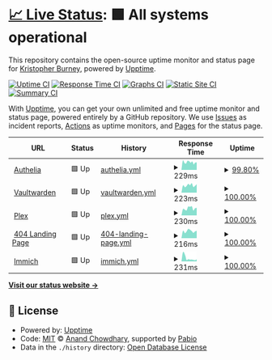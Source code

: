 # [📈 Live Status](https://demo.upptime.js.org): <!--live status--> **🟩 All systems operational**

This repository contains the open-source uptime monitor and status page for [Kristopher Burney](https://demo.upptime.js.org), powered by [Upptime](https://github.com/upptime/upptime).

[![Uptime CI](https://github.com/burneykb/upptime/workflows/Uptime%20CI/badge.svg)](https://github.com/burneykb/upptime/actions?query=workflow%3A%22Uptime+CI%22)
[![Response Time CI](https://github.com/burneykb/upptime/workflows/Response%20Time%20CI/badge.svg)](https://github.com/burneykb/upptime/actions?query=workflow%3A%22Response+Time+CI%22)
[![Graphs CI](https://github.com/burneykb/upptime/workflows/Graphs%20CI/badge.svg)](https://github.com/burneykb/upptime/actions?query=workflow%3A%22Graphs+CI%22)
[![Static Site CI](https://github.com/burneykb/upptime/workflows/Static%20Site%20CI/badge.svg)](https://github.com/burneykb/upptime/actions?query=workflow%3A%22Static+Site+CI%22)
[![Summary CI](https://github.com/burneykb/upptime/workflows/Summary%20CI/badge.svg)](https://github.com/burneykb/upptime/actions?query=workflow%3A%22Summary+CI%22)

With [Upptime](https://upptime.js.org), you can get your own unlimited and free uptime monitor and status page, powered entirely by a GitHub repository. We use [Issues](https://github.com/burneykb/upptime/issues) as incident reports, [Actions](https://github.com/burneykb/upptime/actions) as uptime monitors, and [Pages](https://demo.upptime.js.org) for the status page.

<!--start: status pages-->
<!-- This summary is generated by Upptime (https://github.com/upptime/upptime) -->
<!-- Do not edit this manually, your changes will be overwritten -->
<!-- prettier-ignore -->
| URL | Status | History | Response Time | Uptime |
| --- | ------ | ------- | ------------- | ------ |
| <img alt="" src="https://icons.duckduckgo.com/ip3/auth.burneykb.com.ico" height="13"> [Authelia](https://auth.burneykb.com) | 🟩 Up | [authelia.yml](https://github.com/burneykb/upptime/commits/HEAD/history/authelia.yml) | <details><summary><img alt="Response time graph" src="./graphs/authelia/response-time-week.png" height="20"> 229ms</summary><br><a href="https://burneykb.github.io/upptime/history/authelia"><img alt="Response time 226" src="https://img.shields.io/endpoint?url=https%3A%2F%2Fraw.githubusercontent.com%2Fburneykb%2Fupptime%2FHEAD%2Fapi%2Fauthelia%2Fresponse-time.json"></a><br><a href="https://burneykb.github.io/upptime/history/authelia"><img alt="24-hour response time 264" src="https://img.shields.io/endpoint?url=https%3A%2F%2Fraw.githubusercontent.com%2Fburneykb%2Fupptime%2FHEAD%2Fapi%2Fauthelia%2Fresponse-time-day.json"></a><br><a href="https://burneykb.github.io/upptime/history/authelia"><img alt="7-day response time 229" src="https://img.shields.io/endpoint?url=https%3A%2F%2Fraw.githubusercontent.com%2Fburneykb%2Fupptime%2FHEAD%2Fapi%2Fauthelia%2Fresponse-time-week.json"></a><br><a href="https://burneykb.github.io/upptime/history/authelia"><img alt="30-day response time 223" src="https://img.shields.io/endpoint?url=https%3A%2F%2Fraw.githubusercontent.com%2Fburneykb%2Fupptime%2FHEAD%2Fapi%2Fauthelia%2Fresponse-time-month.json"></a><br><a href="https://burneykb.github.io/upptime/history/authelia"><img alt="1-year response time 226" src="https://img.shields.io/endpoint?url=https%3A%2F%2Fraw.githubusercontent.com%2Fburneykb%2Fupptime%2FHEAD%2Fapi%2Fauthelia%2Fresponse-time-year.json"></a></details> | <details><summary><a href="https://burneykb.github.io/upptime/history/authelia">99.80%</a></summary><a href="https://burneykb.github.io/upptime/history/authelia"><img alt="All-time uptime 90.93%" src="https://img.shields.io/endpoint?url=https%3A%2F%2Fraw.githubusercontent.com%2Fburneykb%2Fupptime%2FHEAD%2Fapi%2Fauthelia%2Fuptime.json"></a><br><a href="https://burneykb.github.io/upptime/history/authelia"><img alt="24-hour uptime 100.00%" src="https://img.shields.io/endpoint?url=https%3A%2F%2Fraw.githubusercontent.com%2Fburneykb%2Fupptime%2FHEAD%2Fapi%2Fauthelia%2Fuptime-day.json"></a><br><a href="https://burneykb.github.io/upptime/history/authelia"><img alt="7-day uptime 99.80%" src="https://img.shields.io/endpoint?url=https%3A%2F%2Fraw.githubusercontent.com%2Fburneykb%2Fupptime%2FHEAD%2Fapi%2Fauthelia%2Fuptime-week.json"></a><br><a href="https://burneykb.github.io/upptime/history/authelia"><img alt="30-day uptime 64.48%" src="https://img.shields.io/endpoint?url=https%3A%2F%2Fraw.githubusercontent.com%2Fburneykb%2Fupptime%2FHEAD%2Fapi%2Fauthelia%2Fuptime-month.json"></a><br><a href="https://burneykb.github.io/upptime/history/authelia"><img alt="1-year uptime 90.93%" src="https://img.shields.io/endpoint?url=https%3A%2F%2Fraw.githubusercontent.com%2Fburneykb%2Fupptime%2FHEAD%2Fapi%2Fauthelia%2Fuptime-year.json"></a></details>
| <img alt="" src="https://icons.duckduckgo.com/ip3/vaultwarden.burneykb.com.ico" height="13"> [Vaultwarden](https://vaultwarden.burneykb.com) | 🟩 Up | [vaultwarden.yml](https://github.com/burneykb/upptime/commits/HEAD/history/vaultwarden.yml) | <details><summary><img alt="Response time graph" src="./graphs/vaultwarden/response-time-week.png" height="20"> 223ms</summary><br><a href="https://burneykb.github.io/upptime/history/vaultwarden"><img alt="Response time 238" src="https://img.shields.io/endpoint?url=https%3A%2F%2Fraw.githubusercontent.com%2Fburneykb%2Fupptime%2FHEAD%2Fapi%2Fvaultwarden%2Fresponse-time.json"></a><br><a href="https://burneykb.github.io/upptime/history/vaultwarden"><img alt="24-hour response time 205" src="https://img.shields.io/endpoint?url=https%3A%2F%2Fraw.githubusercontent.com%2Fburneykb%2Fupptime%2FHEAD%2Fapi%2Fvaultwarden%2Fresponse-time-day.json"></a><br><a href="https://burneykb.github.io/upptime/history/vaultwarden"><img alt="7-day response time 223" src="https://img.shields.io/endpoint?url=https%3A%2F%2Fraw.githubusercontent.com%2Fburneykb%2Fupptime%2FHEAD%2Fapi%2Fvaultwarden%2Fresponse-time-week.json"></a><br><a href="https://burneykb.github.io/upptime/history/vaultwarden"><img alt="30-day response time 233" src="https://img.shields.io/endpoint?url=https%3A%2F%2Fraw.githubusercontent.com%2Fburneykb%2Fupptime%2FHEAD%2Fapi%2Fvaultwarden%2Fresponse-time-month.json"></a><br><a href="https://burneykb.github.io/upptime/history/vaultwarden"><img alt="1-year response time 238" src="https://img.shields.io/endpoint?url=https%3A%2F%2Fraw.githubusercontent.com%2Fburneykb%2Fupptime%2FHEAD%2Fapi%2Fvaultwarden%2Fresponse-time-year.json"></a></details> | <details><summary><a href="https://burneykb.github.io/upptime/history/vaultwarden">100.00%</a></summary><a href="https://burneykb.github.io/upptime/history/vaultwarden"><img alt="All-time uptime 90.94%" src="https://img.shields.io/endpoint?url=https%3A%2F%2Fraw.githubusercontent.com%2Fburneykb%2Fupptime%2FHEAD%2Fapi%2Fvaultwarden%2Fuptime.json"></a><br><a href="https://burneykb.github.io/upptime/history/vaultwarden"><img alt="24-hour uptime 100.00%" src="https://img.shields.io/endpoint?url=https%3A%2F%2Fraw.githubusercontent.com%2Fburneykb%2Fupptime%2FHEAD%2Fapi%2Fvaultwarden%2Fuptime-day.json"></a><br><a href="https://burneykb.github.io/upptime/history/vaultwarden"><img alt="7-day uptime 100.00%" src="https://img.shields.io/endpoint?url=https%3A%2F%2Fraw.githubusercontent.com%2Fburneykb%2Fupptime%2FHEAD%2Fapi%2Fvaultwarden%2Fuptime-week.json"></a><br><a href="https://burneykb.github.io/upptime/history/vaultwarden"><img alt="30-day uptime 64.53%" src="https://img.shields.io/endpoint?url=https%3A%2F%2Fraw.githubusercontent.com%2Fburneykb%2Fupptime%2FHEAD%2Fapi%2Fvaultwarden%2Fuptime-month.json"></a><br><a href="https://burneykb.github.io/upptime/history/vaultwarden"><img alt="1-year uptime 90.94%" src="https://img.shields.io/endpoint?url=https%3A%2F%2Fraw.githubusercontent.com%2Fburneykb%2Fupptime%2FHEAD%2Fapi%2Fvaultwarden%2Fuptime-year.json"></a></details>
| <img alt="" src="https://icons.duckduckgo.com/ip3/plex.burneykb.com.ico" height="13"> [Plex](https://plex.burneykb.com) | 🟩 Up | [plex.yml](https://github.com/burneykb/upptime/commits/HEAD/history/plex.yml) | <details><summary><img alt="Response time graph" src="./graphs/plex/response-time-week.png" height="20"> 230ms</summary><br><a href="https://burneykb.github.io/upptime/history/plex"><img alt="Response time 246" src="https://img.shields.io/endpoint?url=https%3A%2F%2Fraw.githubusercontent.com%2Fburneykb%2Fupptime%2FHEAD%2Fapi%2Fplex%2Fresponse-time.json"></a><br><a href="https://burneykb.github.io/upptime/history/plex"><img alt="24-hour response time 261" src="https://img.shields.io/endpoint?url=https%3A%2F%2Fraw.githubusercontent.com%2Fburneykb%2Fupptime%2FHEAD%2Fapi%2Fplex%2Fresponse-time-day.json"></a><br><a href="https://burneykb.github.io/upptime/history/plex"><img alt="7-day response time 230" src="https://img.shields.io/endpoint?url=https%3A%2F%2Fraw.githubusercontent.com%2Fburneykb%2Fupptime%2FHEAD%2Fapi%2Fplex%2Fresponse-time-week.json"></a><br><a href="https://burneykb.github.io/upptime/history/plex"><img alt="30-day response time 216" src="https://img.shields.io/endpoint?url=https%3A%2F%2Fraw.githubusercontent.com%2Fburneykb%2Fupptime%2FHEAD%2Fapi%2Fplex%2Fresponse-time-month.json"></a><br><a href="https://burneykb.github.io/upptime/history/plex"><img alt="1-year response time 246" src="https://img.shields.io/endpoint?url=https%3A%2F%2Fraw.githubusercontent.com%2Fburneykb%2Fupptime%2FHEAD%2Fapi%2Fplex%2Fresponse-time-year.json"></a></details> | <details><summary><a href="https://burneykb.github.io/upptime/history/plex">100.00%</a></summary><a href="https://burneykb.github.io/upptime/history/plex"><img alt="All-time uptime 90.92%" src="https://img.shields.io/endpoint?url=https%3A%2F%2Fraw.githubusercontent.com%2Fburneykb%2Fupptime%2FHEAD%2Fapi%2Fplex%2Fuptime.json"></a><br><a href="https://burneykb.github.io/upptime/history/plex"><img alt="24-hour uptime 100.00%" src="https://img.shields.io/endpoint?url=https%3A%2F%2Fraw.githubusercontent.com%2Fburneykb%2Fupptime%2FHEAD%2Fapi%2Fplex%2Fuptime-day.json"></a><br><a href="https://burneykb.github.io/upptime/history/plex"><img alt="7-day uptime 100.00%" src="https://img.shields.io/endpoint?url=https%3A%2F%2Fraw.githubusercontent.com%2Fburneykb%2Fupptime%2FHEAD%2Fapi%2Fplex%2Fuptime-week.json"></a><br><a href="https://burneykb.github.io/upptime/history/plex"><img alt="30-day uptime 64.47%" src="https://img.shields.io/endpoint?url=https%3A%2F%2Fraw.githubusercontent.com%2Fburneykb%2Fupptime%2FHEAD%2Fapi%2Fplex%2Fuptime-month.json"></a><br><a href="https://burneykb.github.io/upptime/history/plex"><img alt="1-year uptime 90.92%" src="https://img.shields.io/endpoint?url=https%3A%2F%2Fraw.githubusercontent.com%2Fburneykb%2Fupptime%2FHEAD%2Fapi%2Fplex%2Fuptime-year.json"></a></details>
| <img alt="" src="https://icons.duckduckgo.com/ip3/thissitedoesntexist.burneykb.com.ico" height="13"> [404 Landing Page](https://thissitedoesntexist.burneykb.com) | 🟩 Up | [404-landing-page.yml](https://github.com/burneykb/upptime/commits/HEAD/history/404-landing-page.yml) | <details><summary><img alt="Response time graph" src="./graphs/404-landing-page/response-time-week.png" height="20"> 216ms</summary><br><a href="https://burneykb.github.io/upptime/history/404-landing-page"><img alt="Response time 212" src="https://img.shields.io/endpoint?url=https%3A%2F%2Fraw.githubusercontent.com%2Fburneykb%2Fupptime%2FHEAD%2Fapi%2F404-landing-page%2Fresponse-time.json"></a><br><a href="https://burneykb.github.io/upptime/history/404-landing-page"><img alt="24-hour response time 216" src="https://img.shields.io/endpoint?url=https%3A%2F%2Fraw.githubusercontent.com%2Fburneykb%2Fupptime%2FHEAD%2Fapi%2F404-landing-page%2Fresponse-time-day.json"></a><br><a href="https://burneykb.github.io/upptime/history/404-landing-page"><img alt="7-day response time 216" src="https://img.shields.io/endpoint?url=https%3A%2F%2Fraw.githubusercontent.com%2Fburneykb%2Fupptime%2FHEAD%2Fapi%2F404-landing-page%2Fresponse-time-week.json"></a><br><a href="https://burneykb.github.io/upptime/history/404-landing-page"><img alt="30-day response time 204" src="https://img.shields.io/endpoint?url=https%3A%2F%2Fraw.githubusercontent.com%2Fburneykb%2Fupptime%2FHEAD%2Fapi%2F404-landing-page%2Fresponse-time-month.json"></a><br><a href="https://burneykb.github.io/upptime/history/404-landing-page"><img alt="1-year response time 212" src="https://img.shields.io/endpoint?url=https%3A%2F%2Fraw.githubusercontent.com%2Fburneykb%2Fupptime%2FHEAD%2Fapi%2F404-landing-page%2Fresponse-time-year.json"></a></details> | <details><summary><a href="https://burneykb.github.io/upptime/history/404-landing-page">100.00%</a></summary><a href="https://burneykb.github.io/upptime/history/404-landing-page"><img alt="All-time uptime 90.95%" src="https://img.shields.io/endpoint?url=https%3A%2F%2Fraw.githubusercontent.com%2Fburneykb%2Fupptime%2FHEAD%2Fapi%2F404-landing-page%2Fuptime.json"></a><br><a href="https://burneykb.github.io/upptime/history/404-landing-page"><img alt="24-hour uptime 100.00%" src="https://img.shields.io/endpoint?url=https%3A%2F%2Fraw.githubusercontent.com%2Fburneykb%2Fupptime%2FHEAD%2Fapi%2F404-landing-page%2Fuptime-day.json"></a><br><a href="https://burneykb.github.io/upptime/history/404-landing-page"><img alt="7-day uptime 100.00%" src="https://img.shields.io/endpoint?url=https%3A%2F%2Fraw.githubusercontent.com%2Fburneykb%2Fupptime%2FHEAD%2Fapi%2F404-landing-page%2Fuptime-week.json"></a><br><a href="https://burneykb.github.io/upptime/history/404-landing-page"><img alt="30-day uptime 64.59%" src="https://img.shields.io/endpoint?url=https%3A%2F%2Fraw.githubusercontent.com%2Fburneykb%2Fupptime%2FHEAD%2Fapi%2F404-landing-page%2Fuptime-month.json"></a><br><a href="https://burneykb.github.io/upptime/history/404-landing-page"><img alt="1-year uptime 90.95%" src="https://img.shields.io/endpoint?url=https%3A%2F%2Fraw.githubusercontent.com%2Fburneykb%2Fupptime%2FHEAD%2Fapi%2F404-landing-page%2Fuptime-year.json"></a></details>
| <img alt="" src="https://icons.duckduckgo.com/ip3/photos.burneykb.com.ico" height="13"> [Immich](https://photos.burneykb.com) | 🟩 Up | [immich.yml](https://github.com/burneykb/upptime/commits/HEAD/history/immich.yml) | <details><summary><img alt="Response time graph" src="./graphs/immich/response-time-week.png" height="20"> 231ms</summary><br><a href="https://burneykb.github.io/upptime/history/immich"><img alt="Response time 710" src="https://img.shields.io/endpoint?url=https%3A%2F%2Fraw.githubusercontent.com%2Fburneykb%2Fupptime%2FHEAD%2Fapi%2Fimmich%2Fresponse-time.json"></a><br><a href="https://burneykb.github.io/upptime/history/immich"><img alt="24-hour response time 220" src="https://img.shields.io/endpoint?url=https%3A%2F%2Fraw.githubusercontent.com%2Fburneykb%2Fupptime%2FHEAD%2Fapi%2Fimmich%2Fresponse-time-day.json"></a><br><a href="https://burneykb.github.io/upptime/history/immich"><img alt="7-day response time 231" src="https://img.shields.io/endpoint?url=https%3A%2F%2Fraw.githubusercontent.com%2Fburneykb%2Fupptime%2FHEAD%2Fapi%2Fimmich%2Fresponse-time-week.json"></a><br><a href="https://burneykb.github.io/upptime/history/immich"><img alt="30-day response time 884" src="https://img.shields.io/endpoint?url=https%3A%2F%2Fraw.githubusercontent.com%2Fburneykb%2Fupptime%2FHEAD%2Fapi%2Fimmich%2Fresponse-time-month.json"></a><br><a href="https://burneykb.github.io/upptime/history/immich"><img alt="1-year response time 710" src="https://img.shields.io/endpoint?url=https%3A%2F%2Fraw.githubusercontent.com%2Fburneykb%2Fupptime%2FHEAD%2Fapi%2Fimmich%2Fresponse-time-year.json"></a></details> | <details><summary><a href="https://burneykb.github.io/upptime/history/immich">100.00%</a></summary><a href="https://burneykb.github.io/upptime/history/immich"><img alt="All-time uptime 72.29%" src="https://img.shields.io/endpoint?url=https%3A%2F%2Fraw.githubusercontent.com%2Fburneykb%2Fupptime%2FHEAD%2Fapi%2Fimmich%2Fuptime.json"></a><br><a href="https://burneykb.github.io/upptime/history/immich"><img alt="24-hour uptime 100.00%" src="https://img.shields.io/endpoint?url=https%3A%2F%2Fraw.githubusercontent.com%2Fburneykb%2Fupptime%2FHEAD%2Fapi%2Fimmich%2Fuptime-day.json"></a><br><a href="https://burneykb.github.io/upptime/history/immich"><img alt="7-day uptime 100.00%" src="https://img.shields.io/endpoint?url=https%3A%2F%2Fraw.githubusercontent.com%2Fburneykb%2Fupptime%2FHEAD%2Fapi%2Fimmich%2Fuptime-week.json"></a><br><a href="https://burneykb.github.io/upptime/history/immich"><img alt="30-day uptime 64.61%" src="https://img.shields.io/endpoint?url=https%3A%2F%2Fraw.githubusercontent.com%2Fburneykb%2Fupptime%2FHEAD%2Fapi%2Fimmich%2Fuptime-month.json"></a><br><a href="https://burneykb.github.io/upptime/history/immich"><img alt="1-year uptime 72.29%" src="https://img.shields.io/endpoint?url=https%3A%2F%2Fraw.githubusercontent.com%2Fburneykb%2Fupptime%2FHEAD%2Fapi%2Fimmich%2Fuptime-year.json"></a></details>

<!--end: status pages-->

[**Visit our status website →**](https://demo.upptime.js.org)

## 📄 License

- Powered by: [Upptime](https://github.com/upptime/upptime)
- Code: [MIT](./LICENSE) © [Anand Chowdhary](https://anandchowdhary.com), supported by [Pabio](https://pabio.com)
- Data in the `./history` directory: [Open Database License](https://opendatacommons.org/licenses/odbl/1-0/)
